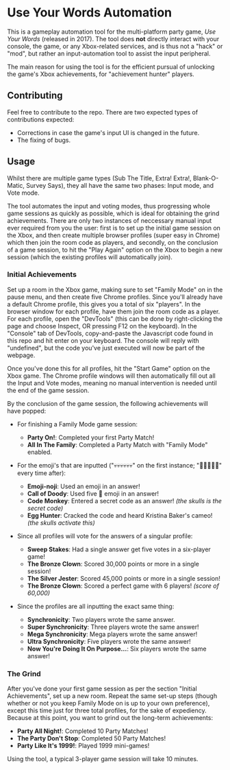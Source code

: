 # Use Your Words Automation

This is a gameplay automation tool for the multi-platform party game, _Use Your Words_ (released in 2017). The tool does **not** directly interact with your console, the game, or any Xbox-related services, and is thus not a "hack" or "mod", but rather an input-automation tool to assist the input peripheral.

The main reason for using the tool is for the efficient pursual of unlocking the game's Xbox achievements, for "achievement hunter" players.

## Contributing

Feel free to contribute to the repo. There are two expected types of contributions expected:
* Corrections in case the game's input UI is changed in the future.
* The fixing of bugs.

## Usage

Whilst there are multiple game types (Sub The Title, Extra! Extra!, Blank-O-Matic, Survey Says), they all have the same two phases: Input mode, and Vote mode.

The tool automates the input and voting modes, thus progressing whole game sessions as quickly as possible, which is ideal for obtaining the grind achievements. There are only two instances of neccessary manual input ever required from you the user: first is to set up the initial game session on the Xbox, and then create multiple browser profiles (super easy in Chrome) which then join the room code as players, and secondly, on the conclusion of a game session, to hit the "Play Again" option on the Xbox to begin a new session (which the existing profiles will automatically join).

### Initial Achievements

Set up a room in the Xbox game, making sure to set "Family Mode" on in the pause menu, and then create five Chrome profiles. Since you'll already have a default Chrome profile, this gives you a total of six "players". In the browser window for each profile, have them join the room code as a player. For each profile, open the "DevTools" (this can be done by right-clicking the page and choose Inspect, OR pressing F12 on the keyboard). In the "Console" tab of DevTools, copy-and-paste the Javascript code found in this repo and hit enter on your keyboard. The console will reply with "undefined", but the code you've just executed will now be part of the webpage.

Once you've done this for all profiles, hit the "Start Game" option on the Xbox game. The Chrome profile windows will then automatically fill out all the Input and Vote modes, meaning no manual intervention is needed until the end of the game session.

By the conclusion of the game session, the following achievements will have popped:

- For finishing a Family Mode game session:
    - **Party On!**: Completed your first Party Match!
    - **All In The Family**: Completed a Party Match with "Family Mode" enabled.

- For the emoji's that are inputted ("💀💀💀💀💀💀" on the first instance; "💩💩💩💩💩" every time after):
    - **Emoji-noji**: Used an emoji in an answer!
    - **Call of Doody**: Used five 💩 emoji in an answer!
    - **Code Monkey**: Entered a secret code as an answer! _(the skulls is the secret code)_
    - **Egg Hunter**: Cracked the code and heard Kristina Baker's cameo! _(the skulls activate this)_

- Since all profiles will vote for the answers of a singular profile:
    - **Sweep Stakes**: Had a single answer get five votes in a six-player game!
    - **The Bronze Clown**: Scored 30,000 points or more in a single session!
    - **The Silver Jester**: Scored 45,000 points or more in a single session!
    - **The Bronze Clown**: Scored a perfect game with 6 players! _(score of 60,000)_

- Since the profiles are all inputting the exact same thing:
    - **Synchronicity**: Two players wrote the same answer.
    - **Super Synchronicity**: Three players wrote the same answer!
    - **Mega Synchronicity**: Mega players wrote the same answer!
    - **Ultra Synchronicity**: Five players wrote the same answer!
    - **Now You're Doing It On Purpose...**: Six players wrote the same answer!

### The Grind

After you've done your first game session as per the section "Initial Achievements", set up a new room. Repeat the same set-up steps (though whether or not you keep Family Mode on is up to your own preference), except this time just for three total profiles, for the sake of expediency. Because at this point, you want to grind out the long-term achievements:

- **Party All Night!**: Completed 10 Party Matches!
- **The Party Don't Stop**: Completed 50 Party Matches!
- **Party Like It's 1999!**: Played 1999 mini-games!

Using the tool, a typical 3-player game session will take 10 minutes.